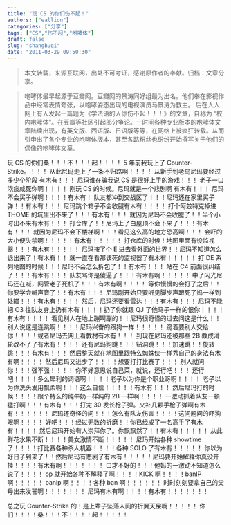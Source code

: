 ```yaml
---
title: "玩 CS 的你们伤不起！"
authors: ["eallion"]
categories: ["分享"]
tags: ["CS","伤不起","咆哮体"]
draft: false
slug: "shangbuqi"
date: "2011-03-29 09:50:30"
---
```


> 本文转载，来源互联网，出处不可考证，感谢原作者的奉献。归档：文章分享。

> 咆哮体最早起源于豆瓣网。豆瓣网的景涛同好组最为出名。他们奉在影视作品中经常表情夸张，以咆哮姿态出现的电视演员马景涛为教主。 后在人人网上有人发起一篇题为《学法语的人你伤不起！！！》的文章，自称为 “校内咆哮体”。在豆瓣等社区引起部分争论。一时间各种专业版本的咆哮体文章陆续出现，有英文版、西语版、日语版等等，在网络上被疯狂转载。从而引申出了各个专业的咆哮体版本，甚至各路粉丝也纷纷开始撰写关于他们的偶像的咆哮体文章。

玩 CS 的你们桑！！！不！！！起！！！！
5 年前我玩上了 Counter-Strike。！！！
从此尼玛走上了一条不归路啊！！！！
从新手到老鸟尼玛要经过多少个阶段   有木有！！！
尼玛谁在骗我说 CS 是很好上手的游戏！！！
老子一口浓痰咸死你啊！！！！
刚玩 CS 的时候。尼玛就是一个悲剧啊   有木有！！！
尼玛不会买子弹啊！！！！有木有！
队友都冲到交战区了！！！尼玛还在家里买子弹！！有木有！！！
尼玛跳个箱子不会收腿有木有！！！！
打个阿兹特克掉进 THOME 的坑里出不来了！！！有木有！！！
就因为尼玛不会收腿了！！半个小时出不来有木有！！！
打仓库了！！尼玛上了白屋顶不会下来了！！！有木有！！！
就因为尼玛不会下楼梯啊！！！看见这么高的地方恐高啊！！！
会吓的大小便失禁啊！！！！！有木有！！！！！
打仓库的时候！地图里面有设监视器！！！有木有！！！！！
尼玛按了个 E 进去看外面的世界！！尼玛不知道怎么退出来了！有木有！！
就一直在看那该死的监视器了有木有！！！！！
打 DE 系列地图的时候！！！尼玛不会怎么拆包了！！有木有！！！
站在 C4 前面很纠结了！！！有木有！！！
队友骂你是傻逼了！！！有木有啊！！！！！
中了闪光尼玛还在喊，网管老子死机了！！！有木有啊！！！！
等你慢慢的会打了之后！！你要学会听声音了！！有木有！！！
尼玛刚开始只要听见脚步声跟死了妈一样到处瞄！！！有木有！！！！
然后，尼玛还要看雷达！！！有木有！！！
尼玛不能把 O3 往队友身上扔有木有！！！！扔了你就跟 QJ 了他马子一样的恨你！！！！有木有！！！！
看见别人在地上蹦啊蹦的！！尼玛很奇怪的过去问这是什么！！
别人说这是连跳啊！！！！尼玛兴奋的跟狗一样！！！！！
跪着要别人交给你！！！！或者尼玛去网上看教材有木有！！！
到现在尼玛还被那些 2B 教成滑轮改不了了有木有！！！！
还有尼玛狗跳！！！钻洞跳！！！加速跳！！旋转跳！！！有木有！！！
然后整天就在地图里跟特么蜘蛛侠一样秀自己的身法有木有啊！！！！
然后尼玛又进步了！！！！想要打打比赛了！！！
别人就问你！！！强不强！！！！
你不好意思说自己菜，就说，还行吧！！！
还行吧！！！！多么犀利的词语啊！！！！老子以为你是个职业哥啊！！！！ 老子以为你洗头发用飘柔啊！！！这么自信！！！！！有木有！！！
然后尼玛打的时候！！！！跟个特么的纯牛奶一样纯的 2B 一样啊！！！！
一激动抓着队友一顿猛打啊！！！有木有！！！打完 30 发长枪子弹。又补几颗手枪子弹啊有木有！！！！！！
尼玛还奇怪的问！！！怎么有队友伤害！！！！这问题问的吓狗眼啊！！！！
好吧！！！经过无数的折磨！！你已经成了一名高手了有木有！！！！
然后尼玛开始有人崇拜你了。你飘飘然了！！有木有！！！！！
从此鲜花水果不断！！！！美女激情不断！！！！！
尼玛开始各种 showtime 了！！！！打比赛各种杀人机器！！！！各种 SOLO 了有木有！！！！！
你以为好日子到来了！！然后尼玛有悲剧了有木有！！！！！尼玛要开始解释你真没开挂！！！！有木有啊！！！！！！！
口才不好的！！！他妈的一激动不知道怎么说了！！！！
op 就开始各种不解释了啊！！！！KICK 啊！！！！banIP 啊！！！！！
banip 啊！！！！各种 ban 啊！！！！！！
时时刻刻要拿自己的父母出来发誓啊！！！！！！！
尼玛有木有啊！！！！有木有！！！！！！！

总之玩 Counter-Strike 的！是上辈子坠落人间的折翼天屎啊！！！！！
你们！！！！桑！！！不！！！！起！！！！！
